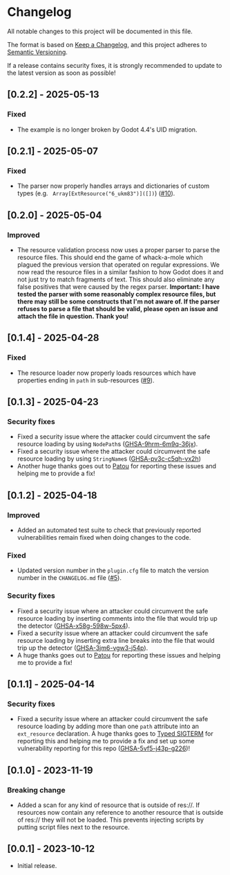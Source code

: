 # Changelog
All notable changes to this project will be documented in this file.

The format is based on [Keep a Changelog](https://keepachangelog.com/en/1.0.0/),
and this project adheres to [Semantic Versioning](https://semver.org/spec/v2.0.0.html).

If a release contains security fixes, it is strongly recommended to update to the latest version as soon as possible!

## [0.2.2] - 2025-05-13
### Fixed
- The example is no longer broken by Godot 4.4's UID migration.

## [0.2.1] - 2025-05-07
### Fixed
- The parser now properly handles arrays and dictionaries of custom types (e.g. ` Array[ExtResource("6_ukm83")]([])`) ([#10](https://github.com/derkork/godot-safe-resource-loader/issues/10)). 

## [0.2.0] - 2025-05-04
### Improved
- The resource validation process now uses a proper parser to parse the resource files. This should end the game of whack-a-mole which plagued the previous version that operated on regular expressions. We now read the resource files in a similar fashion to how Godot does it and not just try to match fragments of text. This should also eliminate any false positives that were caused by the regex parser. **Important: I have tested the parser with some reasonably complex resource files, but there may still be some constructs that I'm not aware of. If the parser refuses to parse a file that should be valid, please open an issue and attach the file in question. Thank you!** 

## [0.1.4] - 2025-04-28
### Fixed
- The resource loader now properly loads resources which have properties ending in `path` in sub-resources ([#9](https://github.com/derkork/godot-safe-resource-loader/issues/9)).

## [0.1.3] - 2025-04-23
### Security fixes
- Fixed a security issue where the attacker could circumvent the safe resource loading by using `NodePath`s ([GHSA-9hrm-6m9q-36jx](https://github.com/derkork/godot-safe-resource-loader/security/advisories/GHSA-9hrm-6m9q-36jx)).
- Fixed a security issue where the attacker could circumvent the safe resource loading by using `StringName`s ([GHSA-pv3c-c5qh-vx2h](https://github.com/derkork/godot-safe-resource-loader/security/advisories/GHSA-pv3c-c5qh-vx2h))
- Another huge thanks goes out to [Patou](https://github.com/xorblo-doitus) for reporting these issues and helping me to provide a fix!

## [0.1.2] - 2025-04-18
### Improved
- Added an automated test suite to check that previously reported vulnerabilities remain fixed when doing changes to the code.

### Fixed
- Updated version number in the `plugin.cfg` file to match the version number in the `CHANGELOG.md` file ([#5](https://github.com/derkork/godot-safe-resource-loader/issues/5)).

### Security fixes 
- Fixed a security issue where an attacker could circumvent the safe resource loading by inserting comments into the file that would trip up the detector ([GHSA-x58g-598w-5px4](https://github.com/derkork/godot-safe-resource-loader/security/advisories/GHSA-x58g-598w-5px4)). 
- Fixed a security issue where an attacker could circumvent the safe resource loading by inserting extra line breaks into the file that would trip up the detector ([GHSA-3jm6-vgw3-j54p](https://github.com/derkork/godot-safe-resource-loader/security/advisories/GHSA-3jm6-vgw3-j54p)).
- A huge thanks goes out to [Patou](https://github.com/xorblo-doitus) for reporting these issues and helping me to provide a fix!

## [0.1.1] - 2025-04-14
### Security fixes
- Fixed a security issue where an attacker could circumvent the safe resource loading by adding more than one `path` attribute into an `ext_resource` declaration. A huge thanks goes to [Typed SIGTERM](https://github.com/typed-sigterm) for reporting this and helping me to provide a fix and set up some vulnerability reporting for this repo ([GHSA-5vf5-j43p-g226](https://github.com/derkork/godot-safe-resource-loader/security/advisories/GHSA-5vf5-j43p-g226))!


## [0.1.0] - 2023-11-19
### Breaking change
- Added a scan for any kind of resource that is outside of res://. If resources now contain any reference to another resource that is outside of res:// they will not be loaded. This prevents injecting scripts by putting script files next to the resource. 

## [0.0.1] - 2023-10-12
- Initial release.
